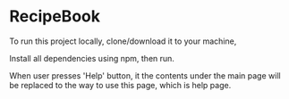 # RecipeBook

To run this project locally, clone/download it to your machine,

Install all dependencies using npm, then run.

When user presses 'Help' button, it the contents under the main page will be replaced to 
the way to use this page, which is help page.
